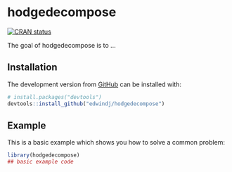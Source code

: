 
<!-- README.md is generated from README.Rmd. Please edit that file -->

# hodgedecompose

<!-- badges: start -->

[![CRAN
status](https://www.r-pkg.org/badges/version/hodgedecompose)](https://CRAN.R-project.org/package=hodgedecompose)
<!-- badges: end -->

The goal of hodgedecompose is to …

## Installation

The development version from [GitHub](https://github.com/) can be
installed with:

``` r
# install.packages("devtools")
devtools::install_github("edwindj/hodgedecompose")
```

## Example

This is a basic example which shows you how to solve a common problem:

``` r
library(hodgedecompose)
## basic example code
```
